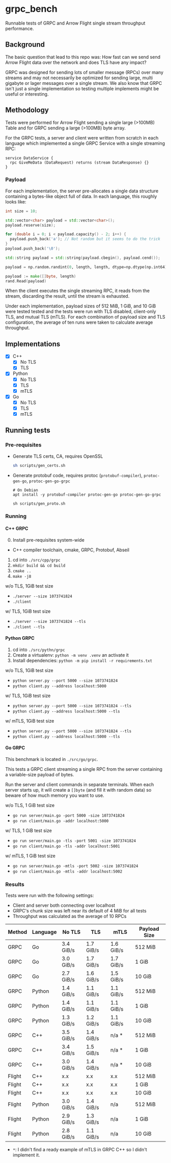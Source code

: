 # grpc_bench

Runnable tests of GRPC and Arrow Flight single stream throughput performance.

## Background

The basic question that lead to this repo was: How fast can we send send Arrow Flight data over the network and does TLS have any impact?

GRPC was designed for sending lots of smaller message (RPCs) over many streams and may not necessarily be optimized for sending large, multi gigabyte or lager messages over a single stream.
We also know that GRPC isn't just a single implementation so testing multiple implements might be useful or interesting.

## Methodology

Tests were performed for Arrow Flight sending a single large (>100MB) Table and for GRPC sending a large (>100MB) byte array.

For the GRPC tests, a server and client were written from scratch in each language which implemented a single GRPC Service with a single streaming RPC:

```
service DataService {
  rpc GiveMeData (DataRequest) returns (stream DataResponse) {}
}
```

### Payload

For each implementation, the server pre-allocates a single data structure containing a bytes-like object full of data.
In each language, this roughly looks like:

```cpp
int size = 10;

std::vector<char> payload = std::vector<char>();
payload.reserve(size);

for (double i = 0; i < payload.capacity() - 2; i++) {
  payload.push_back('a'); // Not random but it seems to do the trick
}
payload.push_back('\0');

std::string payload = std::string(payload.cbegin(), payload.cend());
```

```python
payload = np.random.randint(0, length, length, dtype=np.dtype(np.int64)).tobytes()
```

```go
payload := make([]byte, length)
rand.Read(payload)
```

When the client executes the single streaming RPC, it reads from the stream, discarding the result, until the stream is exhausted.

Under each implementation, payload sizes of 512 MiB, 1 GiB, and 10 GiB were tested tested and the tests were run with TLS disabled, client-only TLS, and mutual TLS (mTLS). For each combination of payload size and TLS configuration, the average of ten runs were taken to calculate average throughput.

## Implementations

- [x] C++
  - [x] No TLS
  - [x] TLS
- [x] Python
  - [x] No TLS
  - [x] TLS
  - [x] mTLS
- [x] Go
    - [x] No TLS
    - [x] TLS
    - [x] mTLS

## Running tests

### Pre-requisites

- Generate TLS certs, CA, requires OpenSSL

    ```sh
    sh scripts/gen_certs.sh
    ```
- Generate protobuf code, requires protoc (`protobuf-compiler`), `protoc-gen-go`, `protoc-gen-go-grpc`

    ```
    # On Debian
    apt install -y protobuf-compiler protoc-gen-go protoc-gen-go-grpc

    sh scripts/gen_proto.sh
    ```

### Running

#### C++ GRPC

0. Install pre-requisites system-wide
  - C++ compiler toolchain, cmake, GRPC, Protobuf, Abseil

1. cd into `./src/cpp/grpc`
2. `mkdir build && cd build`
3. `cmake ..`
4. `make -j8`

w/o TLS, 1GiB test size

- `./server --size 1073741824`
- `./client`

w/ TLS, 1GiB test size

- `./server --size 1073741824 --tls`
- `./client --tls`

#### Python GRPC

1. cd into `./src/pythn/grpc`
2. Create a virtualenv: `python -m venv .venv` an activate it
3. Install dependencies: `python -m pip install -r requirements.txt`

w/o TLS, 1GiB test size

- `python server.py --port 5000 --size 1073741824`
- `python client.py --address localhost:5000`

w/ TLS, 1GiB test size

- `python server.py --port 5000 --size 1073741824 --tls`
- `python client.py --address localhost:5000 --tls`

w/ mTLS, 1GiB test size

- `python server.py --port 5000 --size 1073741824 --tls`
- `python client.py --address localhost:5000 --tls`

#### Go GRPC

This benchmark is located in `./src/go/grpc`.

This tests a GRPC client streaming a single RPC from the server containing a variable-size payload of bytes.

Run the server and client commands in separate terminals. When each server starts up, it will create a `[]byte` (and fill it with random data) so beware of how much memory you want to use.

w/o TLS, 1 GiB test size

- `go run server/main.go -port 5000 -size 1073741824`
- `go run client/main.go -addr localhost:5000`

w/ TLS, 1 GiB test size

- `go run server/main.go -tls -port 5001 -size 1073741824`
- `go run client/main.go -tls -addr localhost:5001`

w/ mTLS, 1 GiB test size

- `go run server/main.go -mtls -port 5002 -size 1073741824`
- `go run client/main.go -mtls -addr localhost:5002`

### Results

Tests were run with the following settings:

- Client and server both connecting over localhost
- GRPC's chunk size was left near its default of 4 MiB for all tests
- Throughput was calculated as the average of 10 RPCs


| Method | Language | No TLS    | TLS       | mTLS      | Payload Size |
|--------|----------|-----------|-----------|-----------|--------------|
| GRPC   | Go       | 3.4 GiB/s | 1.7 GiB/s | 1.6 GiB/s | 512 MiB      |
| GRPC   | Go       | 3.0 GiB/s | 1.7 GiB/s | 1.7 GiB/s | 1 GiB        |
| GRPC   | Go       | 2.7 GiB/s | 1.6 GiB/s | 1.5 GiB/s | 10 GiB       |
| GRPC   | Python   | 1.4 GiB/s | 1.1 GiB/s | 1.1 GiB/s | 512 MiB      |
| GRPC   | Python   | 1.4 GiB/s | 1.1 GiB/s | 1.1 GiB/s | 1 GiB        |
| GRPC   | Python   | 1.3 GiB/s | 1.2 GiB/s | 1.1 GiB/s | 10 GiB       |
| GRPC   | C++      | 3.5 GiB/s | 1.4 GiB/s | n/a *     | 512 MiB      |
| GRPC   | C++      | 3.4 GiB/s | 1.5 GiB/s | n/a *     | 1 GiB        |
| GRPC   | C++      | 3.0 GiB/s | 1.4 GiB/s | n/a *     | 10 GiB       |
| Flight | C++      | x.x       | x.x       | x.x       | 512 MiB      |
| Flight | C++      | x.x       | x.x       | x.x       | 1 GiB        |
| Flight | C++      | x.x       | x.x       | x.x       | 10 GiB       |
| Flight | Python   | 3.0 GiB/s | 1.4 GiB/s | n/a       | 512 MiB      |
| Flight | Python   | 2.9 GiB/s | 1.3 GiB/s | n/a       | 1 GiB        |
| Flight | Python   | 2.8 GiB/s | 1.1 GiB/s | n/a       | 10 GiB       |

- `*`: I didn't find a ready example of mTLS in GRPC C++ so I didn't implement it.
